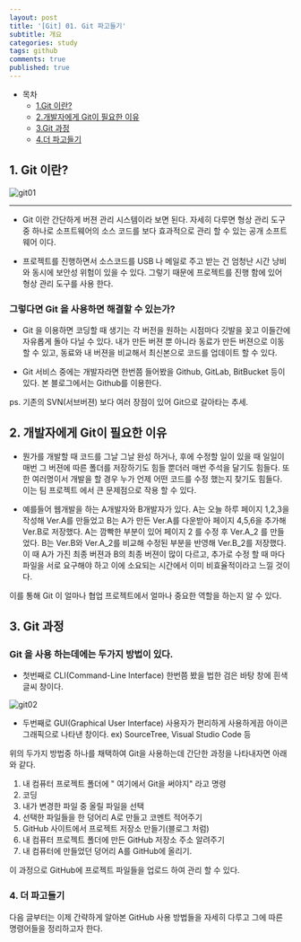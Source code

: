 ```yaml
---
layout: post
title: '[Git] 01. Git 파고들기'
subtitle: 개요
categories: study
tags: github
comments: true
published: true
---
```



- 목차
    - [1.Git 이란? ](#Git-이란?)
    - [2.개발자에게 Git이 필요한 이유](#2.개발자에게-Git이-필요한-이유)
    - [3.Git 과정](#3.Git-과정)
    - [4.더 파고들기](#4.더-파고들기)

## 1. Git 이란? 

![git01](https://user-images.githubusercontent.com/77954591/122693763-3b6e7280-d276-11eb-8460-0dd89a1a557b.PNG)



---
- Git 이란 간단하게 버젼 관리 시스템이라 보면 된다. 
자세히 다루면 형상 관리 도구 중 하나로 소프트웨어의 소스 코드를 
보다 효과적으로 관리 할 수 있는 공개 소프트웨어 이다.

- 프로젝트를 진행하면서 소스코드를 USB 나 메일로 주고 받는 건 엄청난 시간 낭비와 동시에 보안성 위험이 있을 수 있다. 그렇기 때문에 
프로젝트를 진행 함에 있어 형상 관리 도구를 사용 한다. 

### 그렇다면 Git 을 사용하면 해결할 수 있는가? 
- Git 을 이용하면 코딩할 때 생기는 각 버전을 원하는 시점마다 깃발을 꽂고 이들간에 자유롭게 돌아 다닐 수 있다. 내가 만든 버젼 뿐 아니라
동료가 만든 버젼으로 이동할 수 있고, 동료와 내 버젼을 비교해서 최신본으로 코드를 업데이트 할 수 있다.

- Git 서비스 중에는 개발자라면 한번쯤 들어봤을 Github, GitLab, BitBucket 등이 있다. 본 블로그에서는 Github를 이용한다.

ps. 기존의 SVN(서브버젼) 보다 여러 장점이 있어 Git으로 갈아타는 추세.


## 2. 개발자에게 Git이 필요한 이유

- 뭔가를 개발할 때 코드를 그날 그날 완성 하거나, 후에 수정할 일이 있을 때 일일이 매번 그 버젼에 따른 폴더를 저장하기도 힘들 뿐더러 
매번 주석을 달기도 힘들다. 또한 여러명이서 개발을 할 경우 
누가 언제 어떤 코드를 수정 했는지 찾기도 힘들다. 이는 팀 프로젝트
에서 큰 문제점으로 작용 할 수 있다. 

- 예를들어 웹개발을 하는 A개발자와 B개발자가 있다. 
A는 오늘 하루 페이지 1,2,3을 작성해 Ver.A를 만들었고
B는 A가 만든 Ver.A를 다운받아 페이지 4,5,6을 추가해 Ver.B로 저장했다.
A는 깜빡한 부분이 있어 페이지 2 를 수정 후 Ver.A_2 를 만들었다.
B는 Ver.B와 Ver.A_2를 비교해 수정된 부분을 반영해 Ver.B_2를 저장했다.
이 때 A가 가진 최종 버젼과 B의 최종 버젼이 많이 다르고, 추가로 수정 할 때 마다 파일을 서로 요구해야 하고 이에 소요되는 시간에서 이미 비효율적이라고 느낄 것이다. 

이를 통해 Git 이 얼마나 협업 프로젝트에서 얼마나 중요한 역할을 하는지 알 수 있다. 



## 3. Git 과정  


### Git 을 사용 하는데에는 두가지 방법이 있다. 

- 첫번째로 CLI(Command-Line Interface) 
한번쯤 봤을 법한 검은 바탕 창에 흰색 글씨 창이다. 

![git02](https://user-images.githubusercontent.com/77954591/122693765-3c9f9f80-d276-11eb-910c-2f186d99faf5.PNG)

- 두번째로 GUI(Graphical User Interface) 
사용자가 편리하게 사용하게끔 아이콘 그래픽으로 나타낸 창이다.
ex) SourceTree, Visual Studio Code 등

위의 두가지 방법중 하나를 채택하여 Git을 사용하는데 간단한 과정을
나타내자면 아래와 같다. 

1. 내 컴퓨터 프로젝트 폴더에 " 여기에서 Git을 써야지" 라고 명령
2. 코딩
3. 내가 변경한 파일 중 올릴 파일을 선택
4. 선택한 파일들을 한 덩어리 A로 만들고 코멘트 적어주기
5. GitHub 사이트에서 프로젝트 저장소 만들기(블로그 처럼)
6. 내 컴퓨터 프로젝트 폴더에 만든 GitHub 저장소 주소 알려주기
7. 내 컴퓨터에 만들었던 덩어리 A를 GitHub에 올리기.

이 과정으로 GitHub에 프로젝트 파일들을 업로드 하여 관리 할 수 있다.


### 4. 더 파고들기

다음 글부터는 이제 간략하게 알아본 GitHub 사용 방법들을 자세히 다루고 그에 따른 명령어들을 정리하고자 한다.
